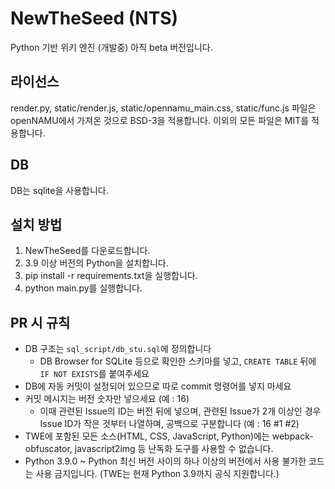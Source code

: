 # NewTheSeed (NTS)
Python 기반 위키 엔진 (개발중)
아직 beta 버전입니다.
## 라이선스
render.py, static/render.js, static/opennamu_main.css, static/func.js 파일은 openNAMU에서 가져온 것으로 BSD-3을 적용합니다. 이외의 모든 파일은 MIT를 적용합니다.
## DB
DB는 sqlite을 사용합니다.
## 설치 방법
1. NewTheSeed를 다운로드합니다.
2. 3.9 이상 버전의 Python을 설치합니다.
3. pip install -r requirements.txt을 실행합니다.
4. python main.py를 실행합니다.
## PR 시 규칙
* DB 구조는 ```sql_script/db_stu.sql```에 정의합니다
  * DB Browser for SQLite 등으로 확인한 스키마를 넣고, ```CREATE TABLE``` 뒤에 ```IF NOT EXISTS```를 붙여주세요
* DB에 자동 커밋이 설정되어 있으므로 따로 commit 명령어를 넣지 마세요
* 커밋 메시지는 버전 숫자만 넣으세요 (예 : 16)
  * 이때 관련된 Issue의 ID는 버전 뒤에 넣으며, 관련된 Issue가 2개 이상인 경우 Issue ID가 작은 것부터 나열하며, 공백으로 구분합니다 (예 : 16 #1 #2)
* TWE에 포함된 모든 소스(HTML, CSS, JavaScript, Python)에는 webpack-obfuscator, javascript2img 등 난독화 도구를 사용할 수 없습니다.
* Python 3.9.0 ~ Python 최신 버전 사이의 하나 이상의 버전에서 사용 불가한 코드는 사용 금지입니다. (TWE는 현재 Python 3.9까지 공식 지원합니다.)
